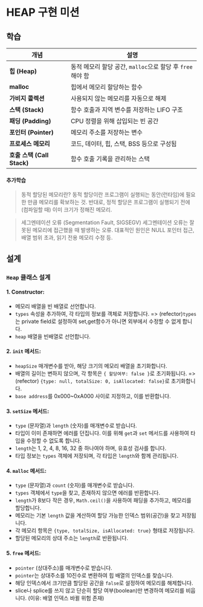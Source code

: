# HEAP 구현 미션

## 학습

| 개념                       | 설명                                                      |
| -------------------------- | --------------------------------------------------------- |
| **힙 (Heap)**              | 동적 메모리 할당 공간, `malloc`으로 할당 후 `free`해야 함 |
| **malloc**                 | 힙에서 메모리 할당하는 함수                               |
| **가비지 콜렉션**          | 사용되지 않는 메모리를 자동으로 해제                      |
| **스택 (Stack)**           | 함수 호출과 지역 변수를 저장하는 LIFO 구조                |
| **패딩 (Padding)**         | CPU 정렬을 위해 삽입되는 빈 공간                          |
| **포인터 (Pointer)**       | 메모리 주소를 저장하는 변수                               |
| **프로세스 메모리**        | 코드, 데이터, 힙, 스택, BSS 등으로 구성됨                 |
| **호출 스택 (Call Stack)** | 함수 호출 기록을 관리하는 스택                            |

#### 추가학습

> 동적 할당된 메모리란?
> 동적 할당이란 프로그램이 실행되는 동안(런타임)에 필요한 만큼 메모리를 확보하는 것.
> 반대로, 정적 할당은 프로그램이 실행되기 전에(컴파일할 때) 이미 크기가 정해진 메모리.

> 세그멘테이션 오류 (Segmentation Fault, SIGSEGV)
> 세그멘테이션 오류는 잘못된 메모리에 접근했을 때 발생하는 오류.
> 대표적인 원인은 NULL 포인터 접근, 배열 범위 초과, 읽기 전용 메모리 수정 등.

## 설계

### `Heap` 클래스 설계

#### 1. **Constructor**:

- 메모리 배열을 빈 배열로 선언합니다.
- `types` 속성을 추가하여, 각 타입의 정보를 객체로 저장합니다.
  => (refector)`types`는 private field로 설정하여 set,get함수가 아니면 외부에서 수정할 수 없게 합니다.
- `heap` 배열을 빈배열로 선언합니다.

#### 2. **`init` 메서드**:

- `heapSize` 매개변수를 받아, 해당 크기의 메모리 배열을 초기화합니다.
- 배열의 길이는 변하지 않으며, 각 항목은 `{ 할당여부: false }`로 초기화됩니다.
  => (refector) `{type: null, totalSize: 0, isAllocated: false}`로 초기화합니다.
- `base address`를 0x000~0xA000 사이로 지정하고, 이를 반환합니다.

#### 3. **`setSize` 메서드**:

- `type` (문자열)과 `length` (숫자)를 매개변수로 받습니다.
- 타입이 이미 존재하면 에러를 던집니다. 이를 위해 `get`과 `set` 메서드를 사용하여 타입을 수정할 수 없도록 합니다.
- `length`는 1, 2, 4, 8, 16, 32 중 하나여야 하며, 유효성 검사를 합니다.
- 타입 정보는 `types` 객체에 저장되며, 각 타입은 `length`와 함께 관리됩니다.

#### 4. **`malloc` 메서드**:

- `type` (문자열)과 `count` (숫자)를 매개변수로 받습니다.
- `types` 객체에서 `type`을 찾고, 존재하지 않으면 에러를 반환합니다.
- `length`가 8보다 작은 경우, `Math.ceil()`을 사용하여 패딩을 추가하고, 메모리를 할당합니다.
- 메모리는 기본 `length` 값을 계산하여 할당 가능한 인덱스 범위(공간)을 찾고 저장됩니다.
- 각 메모리 항목은 `{type, totalSize, isAllocated: true}` 형태로 저장됩니다.
- 할당된 메모리의 상대 주소는 `length`로 반환됩니다.

#### 5. **`free` 메서드**:

- `pointer` (상대주소)를 매개변수로 받습니다.
- `pointer`는 상대주소를 10진수로 변환하여 힙 배열의 인덱스를 찾습니다.
- 해당 인덱스에서 크기만큼 할당된 공간을 `false`로 설정하여 메모리를 해제합니다.
- slice나 splice를 쓰지 않고 단순히 할당 여부(boolean)만 변경하여 메모리를 비웁니다. (이유: 배열 인덱스 바뀔 위험 존재)
